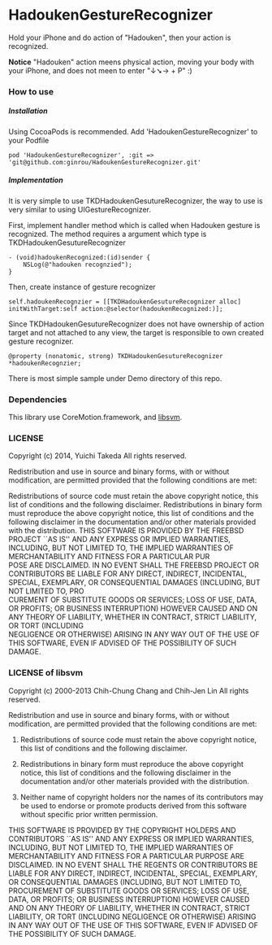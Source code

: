 HadoukenGestureRecognizer
=========================

Hold your iPhone and do action of "Hadouken", then your action is recognized.

**Notice**
"Hadouken" action meens physical action, moving your body with your iPhone, and does not meen to enter "↓➘→ + P" :)


### How to use

##### Installation
Using CocoaPods is recommended.
Add 'HadoukenGestureRecognizer' to your Podfile
```
pod 'HadoukenGestureRecognizer', :git => 'git@github.com:ginrou/HadoukenGestureRecognizer.git'
```

##### Implementation
It is very simple to use TKDHadoukenGesutureRecognizer, the way to use is very similar to using UIGestureRecognizer.

First, implement handler method which is called when Hadouken gesture is recognized. The method requires a argument which type is TKDHadoukenGesutureRecognizer

```
- (void)hadoukenRecognized:(id)sender {
    NSLog(@"hadouken recognzied");
}
```

Then, create instance of gesture recognizer
```
self.hadoukenRecognzier = [[TKDHadoukenGesutureRecognizer alloc] initWithTarget:self action:@selector(hadoukenRecognized:)];
```

Since TKDHadoukenGesutureRecognizer does not have ownership of action target and not attached to any view, the target is responsible to own created gesture recognizer. 
```
@property (nonatomic, strong) TKDHadoukenGesutureRecognizer *hadoukenRecognzier;
```

There is most simple sample under Demo directory of this repo.

### Dependencies
This library use CoreMotion.framework, and [libsvm](http://www.csie.ntu.edu.tw/~cjlin/libsvm/).


### LICENSE
Copyright (c) 2014, Yuichi Takeda
All rights reserved.

Redistribution and use in source and binary forms, with or without modification, are permitted provided that the following conditions are met:

Redistributions of source code must retain the above copyright notice, this list of conditions and the following disclaimer.
Redistributions in binary form must reproduce the above copyright notice, this list of conditions and the following disclaimer in the documentation and/or other materials provided with the distribution.
THIS SOFTWARE IS PROVIDED BY THE FREEBSD PROJECT ``AS IS'' AND ANY EXPRESS OR IMPLIED WARRANTIES, INCLUDING, BUT NOT LIMITED TO, THE IMPLIED WARRANTIES OF MERCHANTABILITY AND FITNESS FOR A PARTICULAR PUR\
POSE ARE DISCLAIMED. IN NO EVENT SHALL THE FREEBSD PROJECT OR CONTRIBUTORS BE LIABLE FOR ANY DIRECT, INDIRECT, INCIDENTAL, SPECIAL, EXEMPLARY, OR CONSEQUENTIAL DAMAGES (INCLUDING, BUT NOT LIMITED TO, PRO\
CUREMENT OF SUBSTITUTE GOODS OR SERVICES; LOSS OF USE, DATA, OR PROFITS; OR BUSINESS INTERRUPTION) HOWEVER CAUSED AND ON ANY THEORY OF LIABILITY, WHETHER IN CONTRACT, STRICT LIABILITY, OR TORT (INCLUDING\
 NEGLIGENCE OR OTHERWISE) ARISING IN ANY WAY OUT OF THE USE OF THIS SOFTWARE, EVEN IF ADVISED OF THE POSSIBILITY OF SUCH DAMAGE.
 
### LICENSE of libsvm
Copyright (c) 2000-2013 Chih-Chung Chang and Chih-Jen Lin
All rights reserved.

Redistribution and use in source and binary forms, with or without
modification, are permitted provided that the following conditions
are met:

1. Redistributions of source code must retain the above copyright
notice, this list of conditions and the following disclaimer.

2. Redistributions in binary form must reproduce the above copyright
notice, this list of conditions and the following disclaimer in the
documentation and/or other materials provided with the distribution.

3. Neither name of copyright holders nor the names of its contributors
may be used to endorse or promote products derived from this software
without specific prior written permission.


THIS SOFTWARE IS PROVIDED BY THE COPYRIGHT HOLDERS AND CONTRIBUTORS
``AS IS'' AND ANY EXPRESS OR IMPLIED WARRANTIES, INCLUDING, BUT NOT
LIMITED TO, THE IMPLIED WARRANTIES OF MERCHANTABILITY AND FITNESS FOR
A PARTICULAR PURPOSE ARE DISCLAIMED.  IN NO EVENT SHALL THE REGENTS OR
CONTRIBUTORS BE LIABLE FOR ANY DIRECT, INDIRECT, INCIDENTAL, SPECIAL,
EXEMPLARY, OR CONSEQUENTIAL DAMAGES (INCLUDING, BUT NOT LIMITED TO,
PROCUREMENT OF SUBSTITUTE GOODS OR SERVICES; LOSS OF USE, DATA, OR
PROFITS; OR BUSINESS INTERRUPTION) HOWEVER CAUSED AND ON ANY THEORY OF
LIABILITY, WHETHER IN CONTRACT, STRICT LIABILITY, OR TORT (INCLUDING
NEGLIGENCE OR OTHERWISE) ARISING IN ANY WAY OUT OF THE USE OF THIS
SOFTWARE, EVEN IF ADVISED OF THE POSSIBILITY OF SUCH DAMAGE.
